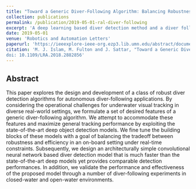 ```yaml
---
title: "Toward a Generic Diver-Following Algorithm: Balancing Robustness and Efficiency in Deep Visual Detection"
collection: publications
permalink: /publication/2019-05-01-ral-diver-following
excerpt: 'A deep learning based diver detection method and a diver following algorithm for AUVs.'
date: 2019-05-01
venue: 'Robotics and Automation Letters'
paperurl: 'https://ieeexplore-ieee-org.ezp3.lib.umn.edu/abstract/document/8543168'
citation: 'M. J. Islam, M. Fulton and J. Sattar, "Toward a Generic Diver-Following Algorithm: Balancing Robustness and Efficiency in Deep Visual Detection," in IEEE Robotics and Automation Letters, vol. 4, no. 1, pp. 113-120, Jan. 2019.
doi: 10.1109/LRA.2018.2882856'
---
```

## Abstract
This paper explores the design and development of a class of robust diver detection algorithms for autonomous diver-following applications. By considering the operational challenges for underwater visual tracking in diverse real-world settings, we formulate a set of desired features of a generic diver-following algorithm. We attempt to accommodate these features and maximize general tracking performance by exploiting the state-of-the-art deep object detection models. We fine tune the building blocks of these models with a goal of balancing the tradeoff between robustness and efficiency in an on-board setting under real-time constraints. Subsequently, we design an architecturally simple convolutional neural network based diver detection model that is much faster than the state-of-the-art deep models yet provides comparable detection performances. In addition, we validate the performance and effectiveness of the proposed model through a number of diver-following experiments in closed-water and open-water environments.

